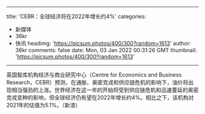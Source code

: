 
---
title: 'CEBR：全球经济将在2022年增长约4%'
categories: 
 - 新媒体
 - 36kr
 - 快讯
headimg: 'https://picsum.photos/400/300?random=1613'
author: 36kr
comments: false
date: Mon, 03 Jan 2022 00:31:26 GMT
thumbnail: 'https://picsum.photos/400/300?random=1613'
---

<div>   
英国智库机构经济与商业研究中心（Centre for Economics and Business Research，CEBR）预测，在通胀、奥密克戎和供应链危机的影响下，油价将出现相当强劲的上涨。世界经济在这一年的开始将受到供应链危机和迅速蔓延的奥密克戎变种的影响，但全球经济仍有望在2022年增长约4%。相比之下，该机构对2021年的估值为5.1%。（新浪）  
</div>
            